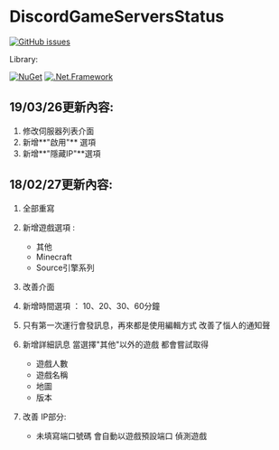 # DiscordGameServersStatus

[![GitHub issues](https://img.shields.io/github/issues/InterfaceGUI/DiscordGameServersStatus.svg)](https://github.com/InterfaceGUI/DiscordGameServersStatus/issues)

Library:

[![NuGet](https://img.shields.io/myget/discord-net/v/Discord.Net.svg)](https://www.nuget.org/packages/Discord.Net)
[![.Net.Framework](https://img.shields.io/badge/.NET%20Framework-4.6.1-blue.svg)](https://www.microsoft.com/zh-tw/download/details.aspx?id=17718)

## 19/03/26更新內容: ##

1. 修改伺服器列表介面
1. 新增**"啟用"** 選項
1. 新增**"隱藏IP"**選項

## 18/02/27更新內容: ##

1. 全部重寫

1. 新增遊戲選項 :

   - 其他
   - Minecraft
   - Source引擎系列

1. 改善介面
1. 新增時間選項 ： 10、20、30、60分鐘
1. 只有第一次運行會發訊息，再來都是使用編輯方式 改善了惱人的通知聲
1. 新增詳細訊息 當選擇"其他"以外的遊戲 都會嘗試取得 
   - 遊戲人數
   - 遊戲名稱
   - 地圖
   - 版本
1. 改善 IP部分:
    - 未填寫端口號碼 會自動以遊戲預設端口 偵測遊戲

